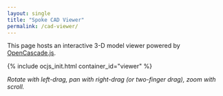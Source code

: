 ```yaml
---
layout: single
title: "Spoke CAD Viewer"
permalink: /cad-viewer/
---
```


This page hosts an interactive 3-D model viewer powered by [OpenCascade.js](https://ocjs.org/).

{% include ocjs_init.html container_id="viewer" %}

<!-- Import map for Three.js -->
<script type="importmap">
{
  "imports": {
    "three": "https://unpkg.com/three@0.160.0/build/three.module.js",
    "three/addons/": "https://unpkg.com/three@0.160.0/examples/jsm/"
  }
}
</script>

<!-- Load Three.js for 3D visualization -->
<script type="module">
  import * as THREE from 'three';
  import { OrbitControls } from 'three/addons/controls/OrbitControls.js';

  // Wait for OpenCascade to finish loading then create geometry and display it.
  window.ocjsReady.then(oc => {
    console.log('OpenCascade.js loaded successfully from unpkg CDN');
    console.log('Main callback executed at:', new Date().toISOString());
    
    // Build a torus (major radius 50, minor radius 20)
    // BRepPrimAPI_MakeTorus_2 requires: major_radius, minor_radius, angle (default 2*PI)
    const torusShape = new oc.BRepPrimAPI_MakeTorus_2(50, 20, Math.PI * 2).Shape();

  // Create Three.js scene for visualization
  function createThreeJSViewer() {
    const container = document.getElementById('viewer');
    
    console.log('createThreeJSViewer called');
    
    // Check if a renderer already exists and dispose of it properly
    if (window.threeJSRenderer) {
      console.log('Disposing existing Three.js renderer');
      window.threeJSRenderer.dispose();
      window.threeJSRenderer = null;
    }
    
    // Clear any existing content completely
    container.innerHTML = '';
    
    // Scene setup
    const scene = new THREE.Scene();
    scene.background = new THREE.Color(0xf0f0f0);
    
    // Camera setup
    const camera = new THREE.PerspectiveCamera(75, container.clientWidth / container.clientHeight, 0.1, 1000);
    camera.position.set(100, 100, 100);
    
    // Renderer setup - let Three.js create its own canvas
    console.log('Creating WebGL renderer...');
    let renderer;
    try {
      renderer = new THREE.WebGLRenderer({ 
        antialias: true,
        alpha: false,
        preserveDrawingBuffer: false,
        powerPreference: "high-performance"
      });
      console.log('WebGL renderer created successfully');
    } catch (error) {
      console.error('Failed to create WebGL renderer:', error);
      throw error;
    }
    
    renderer.setSize(container.clientWidth, container.clientHeight);
    renderer.shadowMap.enabled = true;
    renderer.shadowMap.type = THREE.PCFSoftShadowMap;
    
    // Store renderer globally for cleanup
    window.threeJSRenderer = renderer;
    
    // Add renderer canvas to container
    container.appendChild(renderer.domElement);
    
    console.log('Renderer canvas added to container, canvas:', renderer.domElement);
    
    // Controls with improved event handling
    const controls = new OrbitControls(camera, renderer.domElement);
    controls.enableDamping = true;
    controls.dampingFactor = 0.05;
    controls.enablePan = true;
    controls.enableZoom = true;
    controls.enableRotate = true;
    
    // Suppress WebGL context warnings during mouse events
    const originalWarn = console.warn;
    console.warn = function(message) {
      if (typeof message === 'string' && message.includes('WebGL context')) {
        return; // Suppress WebGL context warnings
      }
      originalWarn.apply(console, arguments);
    };
    
    // Lighting
    const ambientLight = new THREE.AmbientLight(0x404040, 0.6);
    scene.add(ambientLight);
    
    const directionalLight = new THREE.DirectionalLight(0xffffff, 0.8);
    directionalLight.position.set(100, 100, 50);
    directionalLight.castShadow = true;
    scene.add(directionalLight);
    
    // Create a torus geometry matching OpenCascade parameters
    const geometry = new THREE.TorusGeometry(50, 20, 16, 100);
    const material = new THREE.MeshPhongMaterial({ 
      color: 0x00aa88,
      shininess: 100,
      transparent: true,
      opacity: 0.9
    });
    const torus = new THREE.Mesh(geometry, material);
    torus.castShadow = true;
    torus.receiveShadow = true;
    scene.add(torus);
    
    // Add wireframe overlay
    const wireframe = new THREE.WireframeGeometry(geometry);
    const line = new THREE.LineSegments(wireframe, new THREE.LineBasicMaterial({ 
      color: 0x000000, 
      opacity: 0.3, 
      transparent: true 
    }));
    scene.add(line);
    
    // Animation loop
    function animate() {
      requestAnimationFrame(animate);
      controls.update();
      // Rotate both torus and wireframe together
      torus.rotation.x += 0.005;
      torus.rotation.y += 0.005;
      line.rotation.x += 0.005;
      line.rotation.y += 0.005;
      renderer.render(scene, camera);
    }
    
    // Handle window resize
    window.addEventListener('resize', () => {
      camera.aspect = container.clientWidth / container.clientHeight;
      camera.updateProjectionMatrix();
      renderer.setSize(container.clientWidth, container.clientHeight);
    });
    
    animate();
    
    console.log('Three.js viewer initialized successfully');
    return { scene, camera, renderer, torus };
  }

  // Initialize the Three.js viewer directly (no GLB export)
  try {
    createThreeJSViewer();
    console.log('OpenCascade.js loaded successfully!');
    console.log('Torus shape created:', torusShape);
    console.log('Shape type:', torusShape.ShapeType());
  } catch (error) {
    console.error('Error initializing viewer:', error);
    
    // Fallback to simple message
    const container = document.getElementById('viewer');
    container.innerHTML = `
      <div style="display: flex; align-items: center; justify-content: center; height: 100%; background: #f0f0f0; color: #333; font-family: Arial, sans-serif;">
        <div style="text-align: center;">
          <h3>OpenCascade.js Loaded Successfully!</h3>
          <p>Torus shape created with:</p>
          <ul style="text-align: left; display: inline-block;">
            <li>Major radius: 50</li>
            <li>Minor radius: 20</li>
            <li>Shape type: ${torusShape.ShapeType()}</li>
          </ul>
          <p><em>3D viewer encountered an error. Check console for details.</em></p>
        </div>
      </div>
    `;
  }
});
</script>

*Rotate with left-drag, pan with right-drag (or two-finger drag), zoom with scroll.*
